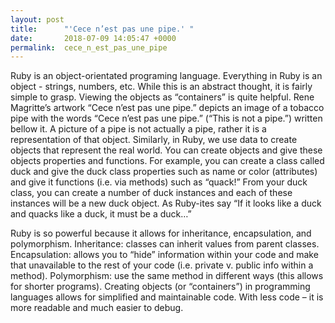 ```yaml
---
layout: post
title:      "'Cece n’est pas une pipe.' "
date:       2018-07-09 14:05:47 +0000
permalink:  cece_n_est_pas_une_pipe
---
```



Ruby is an object-orientated programing language. Everything in Ruby is an object - strings, numbers, etc. While this is an abstract thought, it is fairly simple to grasp. Viewing the objects as “containers” is quite helpful. Rene Magritte’s artwork “Cece n’est pas une pipe.” depicts an image of a tobacco pipe with the words “Cece n’est pas une pipe.” (“This is not a pipe.”) written bellow it.  A picture of a pipe is not actually a pipe, rather it is a representation of that object. Similarly, in Ruby, we use data to create objects that represent the real world. You can create objects and give these objects properties and functions. For example, you can create a class called duck and give the duck class properties such as name or color (attributes) and give it functions (i.e. via methods) such as “quack!” From your duck class, you can create a number of duck instances and each of these instances will be a new duck object. As Ruby-ites say “If it looks like a duck and quacks like a duck, it must be a duck…” 

Ruby is so powerful because it allows for inheritance, encapsulation, and polymorphism. Inheritance: classes can inherit values from parent classes. Encapsulation: allows you to “hide” information within your code and make that unavailable to the rest of your code (i.e. private v. public info within a method). Polymorphism: use the same method in different ways (this allows for shorter programs). Creating objects (or “containers”) in programming languages allows for simplified and maintainable code. With less code – it is more readable and much easier to debug. 
